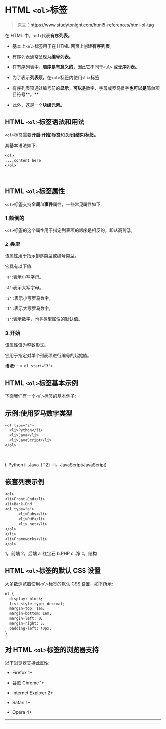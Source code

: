 # HTML `<ol>`标签

> 原文：<https://www.studytonight.com/html5-references/html-ol-tag>

在 HTML 中，`<ol>`代表**有序列表。**

*   基本上`<ol>`标签用于在 HTML 网页上创建**有序列表**。

*   有序列表通常呈现为**编号列表。**

*   在有序列表中，**顺序是有意义的**，因此它不同于`<ul>` 或**无序列表。**

*   为了表示**列表项**，在`<ol>`标签内使用`<li>`标签

*   有序列表项通过编号前的**显示，可以是**数字、字母或罗马数字**也可以是**简单项目符号**。**

*   此外，这是一个**块级元素。**

## HTML `<ol>`标签语法和用法

`<ol>`标签需要**开启(开始)标签**和**关闭(结束)标签。**

其基本语法如下:

```
<ol>
....content here
</ol>
```

![](img/4765334125b448ec4c4bdf8285a1da72.png)![](img/4765334125b448ec4c4bdf8285a1da72.png "Click and drag to move")

## HTML `<ol>`标签属性

`<ol>`标签支持**全局**和**事件**属性，一些常见属性如下:

### 1.颠倒的

`<ol>`标签的这个属性用于指定列表项的顺序是相反的，即从高到低。

### 2.类型

该属性用于指示排序类型或编号类型。

它具有以下值:

`'a'`:表示小写字母。

`'A'`:表示大写字母。

`'i'` :表示小写罗马数字。

`'I'` :表示大写罗马数字。

`'1'`:表示数字，也是类型属性的默认值。

### 3.开始

该属性值为整数形式。

它用于指定对单个列表项进行编号的起始值。

**语法:** - `< ol start="3">`

## HTML `<ol>`标签基本示例

下面我们有一个`<ol>`标签的基本例子:

## 示例:使用罗马数字类型

```
<ol type="i">
  <li>Python</li>
  <li>Java</li>
  <li>JavaScript</li>
</ol> 
```

![](img/4765334125b448ec4c4bdf8285a1da72.png)![](img/4765334125b448ec4c4bdf8285a1da72.png "Click and drag to move")

i. Python
ii .Java〔T2〕iii。JavaScript(JavaScript)

## 嵌套列表示例

```
<ol>
<li>Front-End</li>
<li>Back-End 
<ol type="a">
      <li>Ruby</li>
      <li>PHP</li>
      <li>.net</li>
</ol>
</li>            
<li>Frameworks</li>
</ol>
```

1。前端
2。后端
a .红宝石
b.PHP
c..净
3。结构

## HTML `<ol>`标签的默认 CSS 设置

大多数浏览器使用`<ol>`标签的默认 CSS 设置，如下所示:

```
ol {
  display: block;
  list-style-type: decimal;
  margin-top: 1em;
  margin-bottom: 1em;
  margin-left: 0;
  margin-right: 0;
  padding-left: 40px;
}
```

## 对 HTML `<ol>`标签的浏览器支持

以下浏览器支持此属性:

*   Firefox 1+

*   谷歌 Chrome 1+

*   Internet Explorer 2+

*   Safari 1+

*   Opera 4+

* * *

* * *
